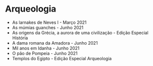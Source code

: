 # Arqueologia

* As larnakes de Neves I - Março 2021
* As múmias guanches - Junho 2021
* As origens da Grécia, a aurora de uma civilização - Edição Especial História
* A dama romana da Amadora - Junho 2021
* Mil anos em Idanha - Junho 2021
* O pão de Pompeia - Junho 2021
* Templos do Egipto - Edição Especial Arqueologia